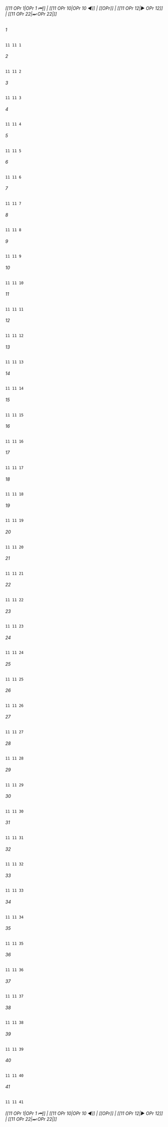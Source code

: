
###### [[11 OPr 1|OPr 1 ⏮]] | [[11 OPr 10|OPr 10 ◀]] | [[OPr]] | [[11 OPr 12|▶ OPr 12]] | [[11 OPr 22|⏭ OPr 22|]]

###### 1
``` verse
11 11 1 
```
###### 2
``` verse
11 11 2 
```
###### 3
``` verse
11 11 3 
```
###### 4
``` verse
11 11 4 
```
###### 5
``` verse
11 11 5 
```
###### 6
``` verse
11 11 6 
```
###### 7
``` verse
11 11 7 
```
###### 8
``` verse
11 11 8 
```
###### 9
``` verse
11 11 9 
```
###### 10
``` verse
11 11 10 
```
###### 11
``` verse
11 11 11 
```
###### 12
``` verse
11 11 12 
```
###### 13
``` verse
11 11 13 
```
###### 14
``` verse
11 11 14 
```
###### 15
``` verse
11 11 15 
```
###### 16
``` verse
11 11 16 
```
###### 17
``` verse
11 11 17 
```
###### 18
``` verse
11 11 18 
```
###### 19
``` verse
11 11 19 
```
###### 20
``` verse
11 11 20 
```
###### 21
``` verse
11 11 21 
```
###### 22
``` verse
11 11 22 
```
###### 23
``` verse
11 11 23 
```
###### 24
``` verse
11 11 24 
```
###### 25
``` verse
11 11 25 
```
###### 26
``` verse
11 11 26 
```
###### 27
``` verse
11 11 27 
```
###### 28
``` verse
11 11 28 
```
###### 29
``` verse
11 11 29 
```
###### 30
``` verse
11 11 30 
```
###### 31
``` verse
11 11 31 
```
###### 32
``` verse
11 11 32 
```
###### 33
``` verse
11 11 33 
```
###### 34
``` verse
11 11 34 
```
###### 35
``` verse
11 11 35 
```
###### 36
``` verse
11 11 36 
```
###### 37
``` verse
11 11 37 
```
###### 38
``` verse
11 11 38 
```
###### 39
``` verse
11 11 39 
```
###### 40
``` verse
11 11 40 
```
###### 41
``` verse
11 11 41 
```

###### [[11 OPr 1|OPr 1 ⏮]] | [[11 OPr 10|OPr 10 ◀]] | [[OPr]] | [[11 OPr 12|▶ OPr 12]] | [[11 OPr 22|⏭ OPr 22|]]

